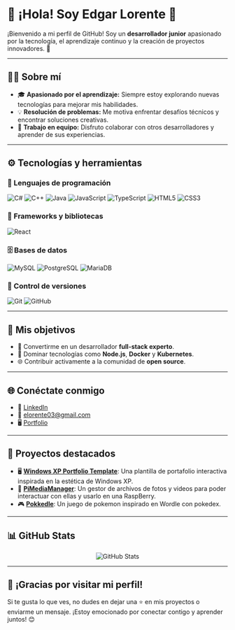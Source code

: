 # 👋 ¡Hola! Soy Edgar Lorente 🚀

¡Bienvenido a mi perfil de GitHub! Soy un **desarrollador junior** apasionado por la tecnología, el aprendizaje continuo y la creación de proyectos innovadores. 🌟

---

## 🧑‍💻 Sobre mí

- 🎓 **Apasionado por el aprendizaje:** Siempre estoy explorando nuevas tecnologías para mejorar mis habilidades.
- 💡 **Resolución de problemas:** Me motiva enfrentar desafíos técnicos y encontrar soluciones creativas.
- 🤝 **Trabajo en equipo:** Disfruto colaborar con otros desarrolladores y aprender de sus experiencias.

---

## ⚙️ Tecnologías y herramientas

### 🧠 Lenguajes de programación
![C#](https://img.shields.io/badge/C%23-239120?style=flat&logo=c-sharp&logoColor=white)
![C++](https://img.shields.io/badge/C++-00599C?style=flat&logo=c%2B%2B&logoColor=white)
![Java](https://img.shields.io/badge/Java-ED8B00?style=flat&logo=java&logoColor=white)
![JavaScript](https://img.shields.io/badge/JavaScript-F7DF1E?style=flat&logo=javascript&logoColor=black)
![TypeScript](https://img.shields.io/badge/TypeScript-3178C6?style=flat&logo=typescript&logoColor=white)
![HTML5](https://img.shields.io/badge/HTML5-E34F26?style=flat&logo=html5&logoColor=white)
![CSS3](https://img.shields.io/badge/CSS3-1572B6?style=flat&logo=css3&logoColor=white)

### 🧩 Frameworks y bibliotecas
![React](https://img.shields.io/badge/React-20232A?style=flat&logo=react&logoColor=61DAFB)

### 🗄️ Bases de datos
![MySQL](https://img.shields.io/badge/MySQL-4479A1?style=flat&logo=mysql&logoColor=white)
![PostgreSQL](https://img.shields.io/badge/PostgreSQL-336791?style=flat&logo=postgresql&logoColor=white)
![MariaDB](https://img.shields.io/badge/MariaDB-003545?style=flat&logo=mariadb&logoColor=white)

### 🔧 Control de versiones
![Git](https://img.shields.io/badge/Git-F05032?style=flat&logo=git&logoColor=white)
![GitHub](https://img.shields.io/badge/GitHub-181717?style=flat&logo=github&logoColor=white)

---

## 🎯 Mis objetivos

- 🚀 Convertirme en un desarrollador **full-stack experto**.
- 📘 Dominar tecnologías como **Node.js**, **Docker** y **Kubernetes**.
- 🌐 Contribuir activamente a la comunidad de **open source**.

---

## 🌐 Conéctate conmigo

- 💼 [LinkedIn](https://www.linkedin.com/in/edgar-lorente/)
- 📧 elorente03@gmail.com  
- 🖥️ [Portfolio](https://loreentee.dev/)

---

## 🚀 Proyectos destacados

- 🖥️ **[Windows XP Portfolio Template](https://github.com/loreentee7/Plantilla-de-portfailio)**: Una plantilla de portafolio interactiva inspirada en la estética de Windows XP.
- 📁 **[PiMediaManager](https://github.com/loreentee7/PiMediaManager)**: Un gestor de archivos de fotos y videos para poder interactuar con ellas y usarlo en una RaspBerry.
- 🎮 **[Pokkedle](https://github.com/loreentee7/Pokkedle)**: Un juego de pokemon inspirado en Wordle con pokedex.

---

## 📊 GitHub Stats

<p align="center">
  <img src="https://github-readme-stats.vercel.app/api?username=loreentee7&show_icons=true&theme=tokyonight" alt="GitHub Stats" />
</p>

---

## 🙌 ¡Gracias por visitar mi perfil!

Si te gusta lo que ves, no dudes en dejar una ⭐ en mis proyectos o enviarme un mensaje. ¡Estoy emocionado por conectar contigo y aprender juntos! 😊
